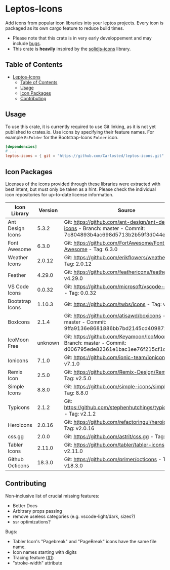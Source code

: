 # Leptos-Icons

Add icons from popular icon libraries into your leptos projects. Every icon is packaged as its own cargo feature to reduce build times.

- Please note that this crate is in very early developpement and may include [bugs](#contributing).
- This crate is **heavily** inspired by the [solidjs-icons](https://github.com/x64Bits/solid-icons) library.

## Table of Contents

- [Leptos-Icons](#leptos-icons)
  - [Table of Contents](#table-of-contents)
  - [Usage](#usage)
  - [Icon Packages](#icon-packages)
  - [Contributing](#contributing)

## Usage

To use this crate, it is currently required to use Git linking, as it is not yet published to crates.io.
Use icons by specifying their feature names. For example `BsFolder` for the Bootstrap-Icons `Folder` icon.

```toml
[dependencies]
# ...
leptos-icons = { git = "https://github.com/Carlosted/leptos-icons.git" features = ["BsFolder"] }
```

## Icon Packages

Licenses of the icons provided through these libraries were extracted with best intent,
but must only be taken as a hint. Please check the individual icon repositories for up-to-date license information.

| Icon Library     | Version | Source                                                                                                                    | License             | Short name |
| ---              | ---     | ---                                                                                                                       | ---                 | ---        |
| Ant Design Icons | 5.3.2   | Git: <https://github.com/ant-design/ant-design-icons> - Branch: master - Commit: 7c804893b4ac698d5713b2b59f3d044eb8f5128f | MIT,                | ai         |
| Font Awesome     | 6.3.0   | Git: <https://github.com/FortAwesome/Font-Awesome> - Tag: 6.3.0                                                           | CC BY 4.0,          | fa         |
| Weather Icons    | 2.0.12  | Git: <https://github.com/erikflowers/weather-icons> - Tag: 2.0.12                                                         | SIL OFL 1.1,        | wi         |
| Feather          | 4.29.0  | Git: <https://github.com/feathericons/feather> - Tag: v4.29.0                                                             | MIT,                | fi         |
| VS Code Icons    | 0.0.32  | Git: <https://github.com/microsoft/vscode-codicons> - Tag: 0.0.32                                                         | CC BY 4.0,          | vs         |
| Bootstrap Icons  | 1.10.3  | Git: <https://github.com/twbs/icons> - Tag: v1.10.3                                                                       | MIT,                | bs         |
| BoxIcons         | 2.1.4   | Git: <https://github.com/atisawd/boxicons> - Branch: master - Commit: 9ffa9136e8681886bb7bd2145cd4098717ce1c11            | CC BY 4.0,          | bi         |
| IcoMoon Free     | unknown | Git: <https://github.com/Keyamoon/IcoMoon-Free> - Branch: master - Commit: d006795ede82361e1bac1ee76f215cf1dc51e4ca       | CC BY 4.0, GPL,     | im         |
| Ionicons         | 7.1.0   | Git: <https://github.com/ionic-team/ionicons> - Tag: v7.1.0                                                               | MIT,                | io         |
| Remix Icon       | 2.5.0   | Git: <https://github.com/Remix-Design/RemixIcon> - Tag: v2.5.0                                                            | Apache 2.0,         | ri         |
| Simple Icons     | 8.8.0   | Git: <https://github.com/simple-icons/simple-icons> - Tag: 8.8.0                                                          | CC0 1.0 Universal,  | si         |
| Typicons         | 2.1.2   | Git: <https://github.com/stephenhutchings/typicons.font> - Tag: v2.1.2                                                    | CC BY-SA 3.0,       | ti         |
| Heroicons        | 2.0.16  | Git: <https://github.com/refactoringui/heroicons> - Tag: v2.0.16                                                          | MIT,                | hi         |
| css.gg           | 2.0.0   | Git: <https://github.com/astrit/css.gg> - Tag: 2.0.0                                                                      | MIT,                | cg         |
| Tabler Icons     | 2.11.0  | Git: <https://github.com/tabler/tabler-icons> - Tag: v2.11.0                                                              | MIT,                | tb         |
| Github Octicons  | 18.3.0  | Git: <https://github.com/primer/octicons> - Tag: v18.3.0                                                                  | MIT,                | oc         |

## Contributing

Non-inclusive list of crucial missing features:

- Better Docs
- Arbitrary props passing
- remove useless categories (e.g. vscode-light/dark, sizes?)
- ssr optimizations?

Bugs:

- Tabler Icon's "Pagebreak" and "PageBreak" icons have the same file name.
- Icon names starting with digits
- Tracing feature ([#1][i1])
- "stroke-width" attribute

[i1]: https://github.com/Carlosted/leptos-icons/issues/1
